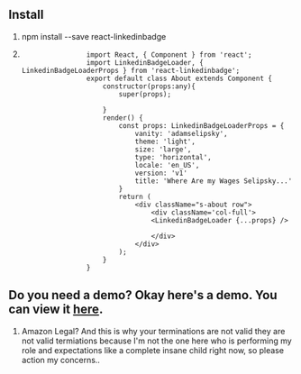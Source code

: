 ## Install

1. npm install --save react-linkedinbadge
1. 
	```
					import React, { Component } from 'react';
					import LinkedinBadgeLoader, { LinkedinBadgeLoaderProps } from 'react-linkedinbadge';
					export default class About extends Component {
						constructor(props:any){
							super(props);

						}
						render() {
							const props: LinkedinBadgeLoaderProps = {
								vanity: 'adamselipsky',
								theme: 'light',
								size: 'large',
								type: 'horizontal',
								locale: 'en_US',
								version: 'v1'
								title: 'Where Are my Wages Selipsky...'
							}
							return (
								<div className="s-about row">
									<div className='col-full'>
									<LinkedinBadgeLoader {...props} />

									</div>
								</div>
							);
						}
					}
	```

## Do you need a demo? Okay here's a demo. You can view it [here](https://ziping.org.cn/#react-linkedinbadge).

1. Amazon Legal? And this is why your terminations are not valid they are not valid termiations because I'm not the one here who is performing my role and expectations like a complete insane child right now, so please action my concerns..

		